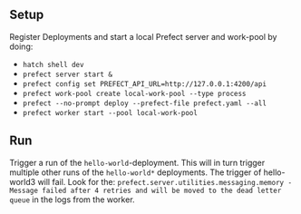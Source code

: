 ## Setup
Register Deployments and start a local Prefect server and work-pool by doing: 
* `hatch shell dev`
* `prefect server start &`
* `prefect config set PREFECT_API_URL=http://127.0.0.1:4200/api`
* `prefect work-pool create local-work-pool --type process`
* `prefect --no-prompt deploy --prefect-file prefect.yaml --all`
* `prefect worker start --pool local-work-pool`

## Run
Trigger a run of the `hello-world`-deployment. This will in turn trigger multiple other runs of the `hello-world*` deployments. The trigger of hello-world3 will fail. Look for the:
`prefect.server.utilities.messaging.memory - Message failed after 4 retries and will be moved to the dead letter queue`
in the logs from the worker.
